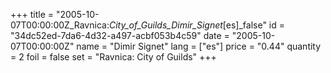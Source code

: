 +++
title = "2005-10-07T00:00:00Z_Ravnica:_City_of_Guilds_Dimir_Signet_[es]_false"
id = "34dc52ed-7da6-4d32-a497-acbf053b4c59"
date = "2005-10-07T00:00:00Z"
name = "Dimir Signet"
lang = ["es"]
price = "0.44"
quantity = 2
foil = false
set = "Ravnica: City of Guilds"
+++
